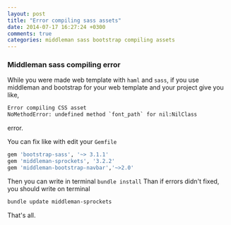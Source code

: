 ```yaml
---
layout: post
title: "Error compiling sass assets"
date: 2014-07-17 16:27:24 +0300
comments: true
categories: middleman sass bootstrap compiling assets
---
```


### Middleman sass compiling error

While you were made web template with `haml` and `sass`, if you use middleman and bootstrap for your web template and your project give you like,

```sass
Error compiling CSS asset
NoMethodError: undefined method `font_path` for nil:NilClass
```
error.

You can fix like with edit your `Gemfile`

```ruby
gem 'bootstrap-sass', '~> 3.1.1'
gem 'middleman-sprockets', '3.2.2'
gem 'middleman-bootstrap-navbar','~>2.0'
```

Then you can write in terminal `bundle install`
Than if errors didn't fixed, you should write on terminal

```bash
bundle update middleman-sprockets
```

That's all.
